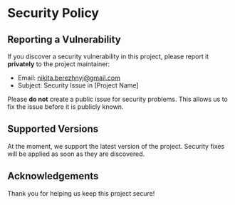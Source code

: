 # Security Policy

## Reporting a Vulnerability

If you discover a security vulnerability in this project, please report it **privately** to the project maintainer:

- Email: nikita.berezhnyj@gmail.com
- Subject: Security Issue in [Project Name]

Please **do not** create a public issue for security problems. This allows us to fix the issue before it is publicly known.

## Supported Versions

At the moment, we support the latest version of the project. Security fixes will be applied as soon as they are discovered.

## Acknowledgements

Thank you for helping us keep this project secure!

